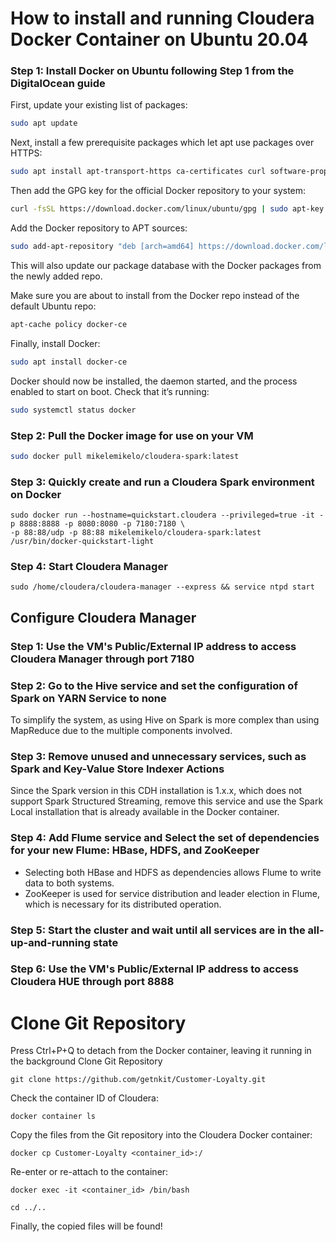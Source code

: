 # How to install and running Cloudera Docker Container on Ubuntu 20.04
### Step 1: Install Docker on Ubuntu following Step 1 from the DigitalOcean guide 
First, update your existing list of packages:
```bash
sudo apt update
```
Next, install a few prerequisite packages which let apt use packages over HTTPS:
```bash
sudo apt install apt-transport-https ca-certificates curl software-properties-common
```
Then add the GPG key for the official Docker repository to your system:
```bash
curl -fsSL https://download.docker.com/linux/ubuntu/gpg | sudo apt-key add -
```
Add the Docker repository to APT sources:
```bash
sudo add-apt-repository "deb [arch=amd64] https://download.docker.com/linux/ubuntu focal stable"
```
This will also update our package database with the Docker packages from the newly added repo.

Make sure you are about to install from the Docker repo instead of the default Ubuntu repo:
```bash
apt-cache policy docker-ce
```
Finally, install Docker:
```bash
sudo apt install docker-ce
```
Docker should now be installed, the daemon started, and the process enabled to start on boot. Check that it’s running:
```bash
sudo systemctl status docker
```
### Step 2: Pull the Docker image for use on your VM
```bash
sudo docker pull mikelemikelo/cloudera-spark:latest
``` 
### Step 3: Quickly create and run a Cloudera Spark environment on Docker
```
sudo docker run --hostname=quickstart.cloudera --privileged=true -it -p 8888:8888 -p 8080:8080 -p 7180:7180 \
-p 88:88/udp -p 88:88 mikelemikelo/cloudera-spark:latest /usr/bin/docker-quickstart-light
```
### Step 4: Start Cloudera Manager
```
sudo /home/cloudera/cloudera-manager --express && service ntpd start
```
## Configure Cloudera Manager
### Step 1: Use the VM's Public/External IP address to access Cloudera Manager through port 7180
### Step 2: Go to the Hive service and set the configuration of Spark on YARN Service to none
To simplify the system, as using Hive on Spark is more complex than using MapReduce due to the multiple components involved.
### Step 3: Remove unused and unnecessary services, such as Spark and Key-Value Store Indexer Actions
Since the Spark version in this CDH installation is 1.x.x, which does not support Spark Structured Streaming, remove this service and use the Spark Local installation that is already available in the Docker container.
### Step 4: Add Flume service and Select the set of dependencies for your new Flume: HBase, HDFS, and ZooKeeper
* Selecting both HBase and HDFS as dependencies allows Flume to write data to both systems.
* ZooKeeper is used for service distribution and leader election in Flume, which is necessary for its distributed operation.
### Step 5: Start the cluster and wait until all services are in the all-up-and-running state
### Step 6: Use the VM's Public/External IP address to access Cloudera HUE through port 8888

# Clone Git Repository
Press Ctrl+P+Q to detach from the Docker container, leaving it running in the background
Clone Git Repository
```
git clone https://github.com/getnkit/Customer-Loyalty.git
```
Check the container ID of Cloudera:
```
docker container ls
```
Copy the files from the Git repository into the Cloudera Docker container:
```
docker cp Customer-Loyalty <container_id>:/
```
Re-enter or re-attach to the container:
```
docker exec -it <container_id> /bin/bash
```
```
cd ../..
```
Finally, the copied files will be found!
